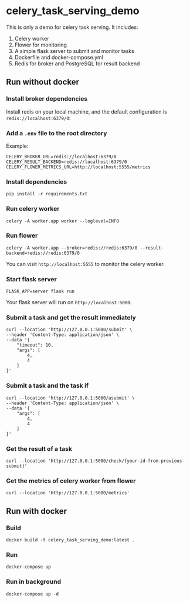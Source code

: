 # celery_task_serving_demo

This is only a demo for celery task serving. It includes:

1. Celery worker
2. Flower for monitoring
3. A simple flask server to submit and monitor tasks
4. Dockerfile and docker-compose.yml
5. Redis for broker and PostgreSQL for result backend

## Run without docker

### Install broker dependencies

Install redis on your local machine, and the default configuration is `redis://localhost:6379/0`:

### Add a `.env` file to the root directory

Example:

```shell
CELERY_BROKER_URL=redis://localhost:6379/0
CELERY_RESULT_BACKEND=redis://localhost:6379/0
CELERY_FLOWER_METRICS_URL=http://localhost:5555/metrics
```

### Install dependencies

```shell
pip install -r requirements.txt
```

### Run celery worker

```shell
celery -A worker.app worker --loglevel=INFO
```

### Run flower

```shell
celery -A worker.app --broker=redis://redis:6379/0 --result-backend=redis://redis:6379/0
```

You can visit `http://localhost:5555` to monitor the celery worker.

### Start flask server

```shell
FLASK_APP=server flask run
```

Your flask server will run on `http://localhost:5000`.

### Submit a task and get the result immediately

```shell
curl --location 'http://127.0.0.1:5000/submit' \
--header 'Content-Type: application/json' \
--data '{
    "timeout": 10,
    "args": [
        4,
        4
    ]
}'
```

### Submit a task and the task if

```shell
curl --location 'http://127.0.0.1:5000/asubmit' \
--header 'Content-Type: application/json' \
--data '{
    "args": [
        4,
        4
    ]
}'
```

### Get the result of a task

```shell
curl --location 'http://127.0.0.1:5000/check/{your-id-from-previous-submit}'
```

### Get the metrics of celery worker from flower

```shell
curl --location 'http://127.0.0.1:5000/metrics'
```

## Run with docker

### Build

```shell
docker build -t celery_task_serving_demo:latest .
```

### Run

```shell
docker-compose up
```

### Run in background

```shell
docker-compose up -d
```
